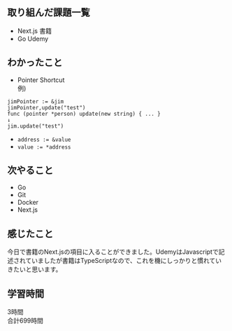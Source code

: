 ## 取り組んだ課題一覧
- Next.js 書籍
- Go Udemy

## わかったこと
- Pointer Shortcut<br />
例)
```
jimPointer := &jim
jimPointer,update("test")
func (pointer *person) update(new string) { ... }
↓
jim.update("test")
```

- ``address := &value``
- ``value := *address``

## 次やること
- Go
- Git
- Docker
- Next.js

## 感じたこと
今日で書籍のNext.jsの項目に入ることができました。UdemyはJavascriptで記述されていましたが書籍はTypeScriptなので、これを機にしっかりと慣れていきたいと思います。


## 学習時間
3時間<br />
合計699時間